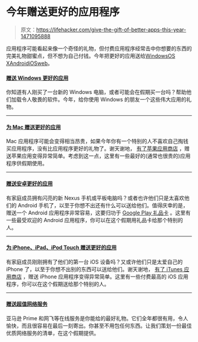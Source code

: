 # 今年赠送更好的应用程序

> 原文：<https://lifehacker.com/give-the-gift-of-better-apps-this-year-1471095888>

应用程序可能看起来像一个奇怪的礼物，但付费应用程序经常击中你想要的东西的完美礼物甜蜜点，但不想为自己付钱。今年把更好的应用送给[Windows](https://lifehacker.com/give-the-gift-of-better-apps-for-windows-1471098520)[OS X](http://lifehacker.com/give-the-gift-of-better-apps-for-mac-1469992925)[Android](http://lifehacker.com/give-the-gift-of-better-apps-for-android-1471065121)[iOS](http://lifehacker.com/give-the-gift-of-better-apps-for-the-iphone-ipad-and-1469989620)[web](http://lifehacker.com/give-the-gift-of-premium-web-services-1471094665)。



#### [赠送 Windows 更好的应用](http://lifehacker.com/give-the-gift-of-better-apps-for-windows-1471098520)

你知道有人刚买了一台新的 Windows 电脑，或者可能会在假期买一台吗？帮助他们加载令人敬畏的软件。今年，给你使用 Windows 的朋友一个这些伟大应用的礼物。

* * *

#### [为 Mac 赠送更好的应用](http://lifehacker.com/give-the-gift-of-better-apps-for-mac-1469992925)

Mac 应用程序可能会变得相当昂贵，如果今年你有一个特别的人不喜欢自己掏钱买应用程序，没有比应用程序更好的礼物了。谢天谢地， [有了苹果应用商店](http://support.apple.com/kb/HT2736?viewlocale=en_US) ，赠送苹果应用变得异常简单。考虑到这一点，这里有一些最好的(通常也很贵的)应用程序供假期使用。

* * *

#### [赠送安卓更好的应用](http://lifehacker.com/give-the-gift-of-better-apps-for-android-1471065121)

有家庭成员拥有闪亮的新 Nexus 手机或平板电脑吗？或者也许他们只是太喜欢他们的 Android 手机了，以至于你想不出还有什么可以送给他们。值得庆幸的是，赠送一个 Android 应用程序非常容易，这要归功于 [Google Play 礼品卡](http://play.google.com/intl/en_us/about/giftcards/) 。这里有一些最受欢迎的 Android 应用程序，你可以在这个假期用礼品卡给那个特别的人。

* * *

#### [为 iPhone、iPad、iPod Touch 赠送更好的应用](http://lifehacker.com/give-the-gift-of-better-apps-for-the-iphone-ipad-and-1469989620)

有家庭成员刚刚拥有了他们的第一台 iOS 设备吗？又或许他们只是太爱自己的 iPhone 了，以至于你想不出别的东西可以送给他们。谢天谢地， [有了 iTunes 应用商店](http://support.apple.com/kb/HT2736?viewlocale=en_US) ，赠送 iPhone 应用程序变得异常简单。这里有一些付费最高的 iOS 应用程序，你可以在这个假期送给那个特别的人。

* * *

#### [赠送超值网络服务](http://lifehacker.com/give-the-gift-of-premium-web-services-1471094665)

亚马逊 Prime 和网飞等在线服务是你能给的最好礼物。它们全年都很有用，令人愉快，而且很容易在最后一刻寄出。你甚至不用包任何东西。让我们策划一份最佳优质网络服务的清单，在这个假期提供。